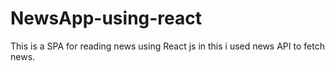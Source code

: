 # NewsApp-using-react
This is a SPA for reading news using React js in this i used news API to fetch news. 

